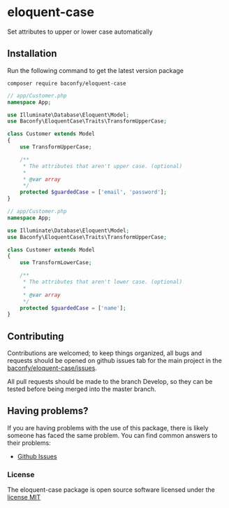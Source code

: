 # eloquent-case
Set attributes to upper or lower case automatically

## Installation

Run the following command to get the latest version package

```
composer require baconfy/eloquent-case
```

```php
// app/Customer.php
namespace App;

use Illuminate\Database\Eloquent\Model;
use Baconfy\EloquentCase\Traits\TransformUpperCase;

class Customer extends Model
{
    use TransformUpperCase;

    /**
     * The attributes that aren't upper case. (optional)
     *
     * @var array
     */
    protected $guardedCase = ['email', 'password'];
}
```

```php
// app/Customer.php
namespace App;

use Illuminate\Database\Eloquent\Model;
use Baconfy\EloquentCase\Traits\TransformUpperCase;

class Customer extends Model
{
    use TransformLowerCase;

    /**
     * The attributes that aren't lower case. (optional)
     *
     * @var array
     */
    protected $guardedCase = ['name'];
}
```

<a name="contributing"></a>
## Contributing

Contributions are welcomed; to keep things organized, all bugs and requests should be opened on github issues tab for the main project in the [baconfy/eloquent-case/issues](https://github.com/baconfy/eloquent-case/issues).

All pull requests should be made to the branch Develop, so they can be tested before being merged into the master branch.

<a name="faq"></a>
## Having problems?

If you are having problems with the use of this package, there is likely someone has faced the same problem. You can find common answers to their problems:

* [Github Issues](https://github.com/baconfy/eloquent-case/issues?page=1&state=closed)

<a name="license"></a>
### License

The eloquent-case package is open source software licensed under the [license MIT](http://opensource.org/licenses/MIT)

